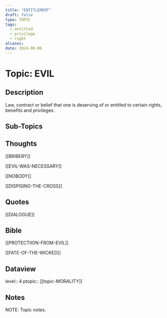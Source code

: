 ```yaml
---
title: "ENTITLEMENT"
draft: false
type: TOPIC
tags:
  - entitled
  - privilege
  - right
aliases: 
date: 2024-06-06
---
```

# Topic: EVIL
## Description
Law, contract or belief that one is deserving of or entitled to certain rights, benefits and privileges.

## Sub-Topics

## Thoughts
[[BRIBERY]]

[[EVIL-WAS-NECESSARY]]

[[NOBODY]]

[[DISPISING-THE-CROSS]]

## Quotes
[[DIALOGUE]]

## Bible
[[PROTECTIION-FROM-EVIL]]

[[FATE-OF-THE-WICKED]]
## Dataview
level:: 4
ptopic:: [[topic-MORALITY]]

## Notes
NOTE: Topic notes.
